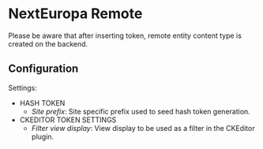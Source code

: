 # NextEuropa Remote

Please be aware that after inserting token, remote entity content type is created on the backend.

## Configuration

Settings:
* HASH TOKEN
  * _Site prefix_: Site specific prefix used to seed hash token generation.
* CKEDITOR TOKEN SETTINGS
  * _Filter view display_: View display to be used as a filter in the CKEditor plugin.
